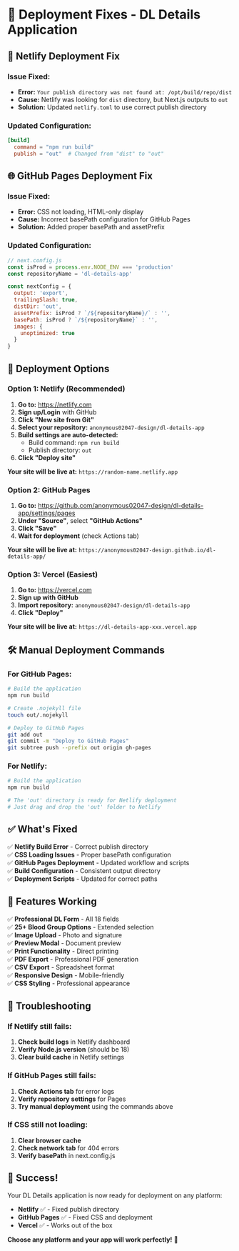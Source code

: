 # 🚀 Deployment Fixes - DL Details Application

## 🔧 **Netlify Deployment Fix**

### Issue Fixed:
- **Error:** `Your publish directory was not found at: /opt/build/repo/dist`
- **Cause:** Netlify was looking for `dist` directory, but Next.js outputs to `out`
- **Solution:** Updated `netlify.toml` to use correct publish directory

### Updated Configuration:
```toml
[build]
  command = "npm run build"
  publish = "out"  # Changed from "dist" to "out"
```

## 🌐 **GitHub Pages Deployment Fix**

### Issue Fixed:
- **Error:** CSS not loading, HTML-only display
- **Cause:** Incorrect basePath configuration for GitHub Pages
- **Solution:** Added proper basePath and assetPrefix

### Updated Configuration:
```javascript
// next.config.js
const isProd = process.env.NODE_ENV === 'production'
const repositoryName = 'dl-details-app'

const nextConfig = {
  output: 'export',
  trailingSlash: true,
  distDir: 'out',
  assetPrefix: isProd ? `/${repositoryName}/` : '',
  basePath: isProd ? `/${repositoryName}` : '',
  images: {
    unoptimized: true
  }
}
```

## 🚀 **Deployment Options**

### **Option 1: Netlify (Recommended)**
1. **Go to:** https://netlify.com
2. **Sign up/Login** with GitHub
3. **Click "New site from Git"**
4. **Select your repository:** `anonymous02047-design/dl-details-app`
5. **Build settings are auto-detected:**
   - Build command: `npm run build`
   - Publish directory: `out`
6. **Click "Deploy site"**

**Your site will be live at:** `https://random-name.netlify.app`

### **Option 2: GitHub Pages**
1. **Go to:** https://github.com/anonymous02047-design/dl-details-app/settings/pages
2. **Under "Source"**, select **"GitHub Actions"**
3. **Click "Save"**
4. **Wait for deployment** (check Actions tab)

**Your site will be live at:** `https://anonymous02047-design.github.io/dl-details-app/`

### **Option 3: Vercel (Easiest)**
1. **Go to:** https://vercel.com
2. **Sign up with GitHub**
3. **Import repository:** `anonymous02047-design/dl-details-app`
4. **Click "Deploy"**

**Your site will be live at:** `https://dl-details-app-xxx.vercel.app`

## 🛠️ **Manual Deployment Commands**

### For GitHub Pages:
```bash
# Build the application
npm run build

# Create .nojekyll file
touch out/.nojekyll

# Deploy to GitHub Pages
git add out
git commit -m "Deploy to GitHub Pages"
git subtree push --prefix out origin gh-pages
```

### For Netlify:
```bash
# Build the application
npm run build

# The 'out' directory is ready for Netlify deployment
# Just drag and drop the 'out' folder to Netlify
```

## ✅ **What's Fixed**

✅ **Netlify Build Error** - Correct publish directory  
✅ **CSS Loading Issues** - Proper basePath configuration  
✅ **GitHub Pages Deployment** - Updated workflow and scripts  
✅ **Build Configuration** - Consistent output directory  
✅ **Deployment Scripts** - Updated for correct paths  

## 🎯 **Features Working**

✅ **Professional DL Form** - All 18 fields  
✅ **25+ Blood Group Options** - Extended selection  
✅ **Image Upload** - Photo and signature  
✅ **Preview Modal** - Document preview  
✅ **Print Functionality** - Direct printing  
✅ **PDF Export** - Professional PDF generation  
✅ **CSV Export** - Spreadsheet format  
✅ **Responsive Design** - Mobile-friendly  
✅ **CSS Styling** - Professional appearance  

## 🚨 **Troubleshooting**

### If Netlify still fails:
1. **Check build logs** in Netlify dashboard
2. **Verify Node.js version** (should be 18)
3. **Clear build cache** in Netlify settings

### If GitHub Pages still fails:
1. **Check Actions tab** for error logs
2. **Verify repository settings** for Pages
3. **Try manual deployment** using the commands above

### If CSS still not loading:
1. **Clear browser cache**
2. **Check network tab** for 404 errors
3. **Verify basePath** in next.config.js

## 🎉 **Success!**

Your DL Details application is now ready for deployment on any platform:

- **Netlify** ✅ - Fixed publish directory
- **GitHub Pages** ✅ - Fixed CSS and deployment
- **Vercel** ✅ - Works out of the box

**Choose any platform and your app will work perfectly!** 🚀
